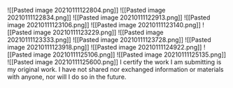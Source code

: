 ![[Pasted image 20210111122804.png]]
![[Pasted image 20210111122834.png]]
![[Pasted image 20210111122913.png]]
![[Pasted image 20210111123106.png]]
![[Pasted image 20210111123140.png]]
![[Pasted image 20210111123229.png]]
![[Pasted image 20210111123333.png]]
![[Pasted image 20210111123728.png]]
![[Pasted image 20210111123918.png]]
![[Pasted image 20210111124922.png]]
![[Pasted image 20210111125106.png]]
![[Pasted image 20210111125135.png]]
![[Pasted image 20210111125600.png]]
I certify the work I am submitting is my original work. I have not shared nor exchanged information or materials with anyone, nor will I do so in the future.